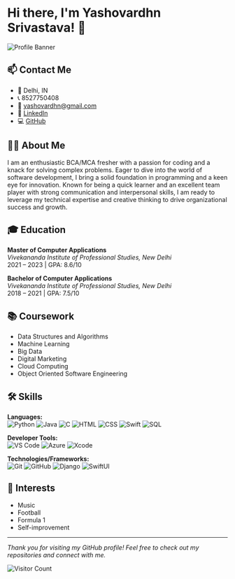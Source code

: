 # Hi there, I'm Yashovardhn Srivastava! 👋

![Profile Banner](https://your-banner-url.com/banner.png)

## 📫 Contact Me

- 📍 Delhi, IN
- 📞 8527750408
- 📧 yashovardhn@gmail.com
- 💼 [LinkedIn](https://linkedin.com/in/yashovardhn)
- 💻 [GitHub](https://github.com/yashovardhn)

## 👨‍💻 About Me

I am an enthusiastic BCA/MCA fresher with a passion for coding and a knack for solving complex problems. Eager to dive into the world of software development, I bring a solid foundation in programming and a keen eye for innovation. Known for being a quick learner and an excellent team player with strong communication and interpersonal skills, I am ready to leverage my technical expertise and creative thinking to drive organizational success and growth.

## 🎓 Education

**Master of Computer Applications**  
*Vivekananda Institute of Professional Studies, New Delhi*  
2021 – 2023 | GPA: 8.6/10

**Bachelor of Computer Applications**  
*Vivekananda Institute of Professional Studies, New Delhi*  
2018 – 2021 | GPA: 7.5/10

## 📚 Coursework

- Data Structures and Algorithms
- Machine Learning
- Big Data
- Digital Marketing
- Cloud Computing
- Object Oriented Software Engineering

## 🛠 Skills

**Languages:**  
![Python](https://img.shields.io/badge/Python-4CA4B6?style=flat&logo=python&logoColor=white) 
![Java](https://img.shields.io/badge/Java-4CA4B6?style=flat&logo=java&logoColor=white) 
![C](https://img.shields.io/badge/C-4CA4B6?style=flat&logo=c&logoColor=white) 
![HTML](https://img.shields.io/badge/HTML5-4CA4B6?style=flat&logo=html5&logoColor=white) 
![CSS](https://img.shields.io/badge/CSS3-4CA4B6?style=flat&logo=css3&logoColor=white) 
![Swift](https://img.shields.io/badge/Swift-4CA4B6?style=flat&logo=swift&logoColor=white) 
![SQL](https://img.shields.io/badge/SQL-4CA4B6?style=flat&logo=postgresql&logoColor=white)

**Developer Tools:**  
![VS Code](https://img.shields.io/badge/VS_Code-4CA4B6?style=flat&logo=visual-studio-code&logoColor=white) 
![Azure](https://img.shields.io/badge/Azure-4CA4B6?style=flat&logo=microsoft-azure&logoColor=white) 
![Xcode](https://img.shields.io/badge/Xcode-4CA4B6?style=flat&logo=xcode&logoColor=white)

**Technologies/Frameworks:**  
![Git](https://img.shields.io/badge/Git-4CA4B6?style=flat&logo=git&logoColor=white) 
![GitHub](https://img.shields.io/badge/GitHub-4CA4B6?style=flat&logo=github&logoColor=white) 
![Django](https://img.shields.io/badge/Django-4CA4B6?style=flat&logo=django&logoColor=white) 
![SwiftUI](https://img.shields.io/badge/SwiftUI-4CA4B6?style=flat&logo=swift&logoColor=white)

## 🎸 Interests

- Music
- Football
- Formula 1
- Self-improvement

---

*Thank you for visiting my GitHub profile! Feel free to check out my repositories and connect with me.* 

![Visitor Count](https://visitor-badge.laobi.icu/badge?page_id=yashovardhn)

